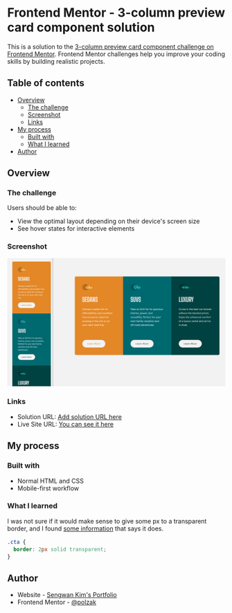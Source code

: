 # Frontend Mentor - 3-column preview card component solution

This is a solution to the [3-column preview card component challenge on Frontend Mentor](https://www.frontendmentor.io/challenges/3column-preview-card-component-pH92eAR2-). Frontend Mentor challenges help you improve your coding skills by building realistic projects. 

## Table of contents

- [Overview](#overview)
  - [The challenge](#the-challenge)
  - [Screenshot](#screenshot)
  - [Links](#links)
- [My process](#my-process)
  - [Built with](#built-with)
  - [What I learned](#what-i-learned)
- [Author](#author)

## Overview

### The challenge

Users should be able to:

- View the optimal layout depending on their device's screen size
- See hover states for interactive elements

### Screenshot

![](./images/screenshot.jpg)

### Links

- Solution URL: [Add solution URL here](#)
- Live Site URL: [You can see it here](https://polzak.github.io/portfolio/fem/03-three-column-preview-card/index.html)

## My process

### Built with
- Normal HTML and CSS
- Mobile-first workflow

### What I learned

I was not sure if it would make sense to give some px to a transparent border, and I found [some information](https://stackoverflow.com/questions/17751093/how-to-make-a-transparent-border-using-css) that says it does.

```css
.cta {
  border: 2px solid transparent;
}
```

## Author

- Website - [Sengwan Kim's Portfolio](https://www.polzak.github.io)
- Frontend Mentor - [@polzak](https://www.frontendmentor.io/profile/polzak)
